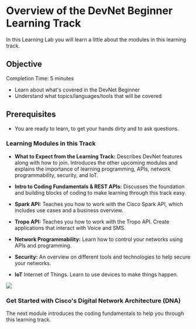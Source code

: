 # Overview of the DevNet Beginner Learning Track

In this Learning Lab you will learn a little about the modules in this learning track.


## Objective ##

Completion Time: 5 minutes

* Learn about what's covered in the DevNet Beginner
* Understand what topics/languages/tools that will be covered


## Prerequisites
* You are ready to learn, to get your hands dirty and to ask questions.


### Learning Modules in this Track
   * **What to Expect from the Learning Track:** Describes DevNet features along with how to join.  Introduces the other upcoming modules and explains the importance of learning programming, APIs, network programmability, security, and IoT.

   * **Intro to Coding Fundamentals & REST APIs:** Discusses the foundation and building blocks of coding to make learning through this track easy.

   * **Spark API:** Teaches you how to work with the Cisco Spark API, which includes use cases and a business overview.

   * **Tropo API:** Teaches you how to work with the Tropo API. Create applications that interact with Voice and SMS.

   * **Network Programmability:** Learn how to control your networks using APIs and programming.

   * **Security:** An overview on different tools and technologies to help secure your networks.

   * **IoT** Internet of Things. Learn to use devices to make things happen.

![](/posts/files/01-intro-02-overview-of-modules/assets/images/modules.png)

### Get Started with Cisco's Digital Network Architecture (DNA)
The next module introduces the coding fundamentals to help you through this learning track.
